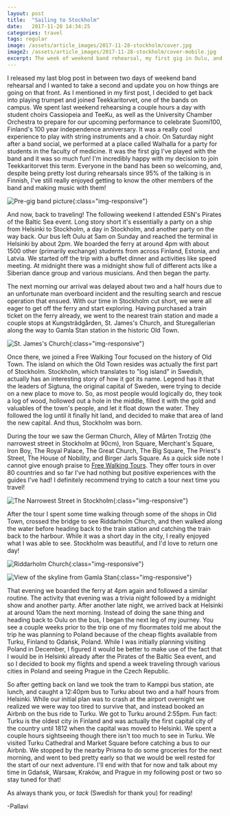 ```yaml
---
layout: post
title:  "Sailing to Stockholm"
date:   2017-11-28 14:34:25
categories: travel
tags: regular
image: /assets/article_images/2017-11-28-stockholm/cover.jpg
image2: /assets/article_images/2017-11-28-stockholm/cover-mobile.jpg
excerpt: The week of weekend band rehearsal, my first gig in Oulu, and sailing to Stockholm, Sweden.
---
```


I released my last blog post in between two days of weekend band rehearsal and I wanted to take a second and update you on how things are going on that front. As I mentioned in my first post, I decided to get back into playing trumpet and joined Teekkaritorvet, one of the bands on campus. We spent last weekend rehearsing a couple hours a day with student choirs Cassiopeia and TeeKu, as well as the University Chamber Orchestra to prepare for our upcoming performance to celebrate Suomi100, Finland's 100 year independence anniversary. It was a really cool experience to play with string instruments and a choir. On Saturday night after a band social, we performed at a place called Walhalla for a party for students in the faculty of medicine. It was the first gig I've played with the band and it was so much fun! I'm incredibly happy with my decision to join Teekkaritorvet this term. Everyone in the band has been so welcoming, and, despite being pretty lost during rehearsals since 95% of the talking is in Finnish, I've still really enjoyed getting to know the other members of the band and making music with them!

![Pre-gig band picture](/assets/article_images/2017-11-28-stockholm/band.jpg){:class="img-responsive"}

And now, back to traveling! The following weekend I attended ESN's Pirates of the Baltic Sea event. Long story short it's essentially a party on a ship from Helsinki to Stockholm, a day in Stockholm, and another party on the way back. Our bus left Oulu at 5am on Sunday and reached the terminal in Helsinki by about 2pm. We boarded the ferry at around 4pm with about 1500 other (primarily exchange) students from across Finland, Estonia, and Latvia. We started off the trip with a buffet dinner and activities like speed meeting. At midnight there was a midnight show full of different acts like a Siberian dance group and various musicians. And then began the party.

The next morning our arrival was delayed about two and a half hours due to an unfortunate man overboard incident and the resulting search and rescue operation that ensued. With our time in Stockholm cut short, we were all eager to get off the ferry and start exploring. Having purchased a train ticket on the ferry already, we went to the nearest train station and made a couple stops at Kungsträdgården, St. James's Church, and Sturegallerian along the way to Gamla Stan station in the historic Old Town.

![St. James's Church](/assets/article_images/2017-11-28-stockholm/church.jpg){:class="img-responsive"}

Once there, we joined a Free Walking Tour focused on the history of Old Town. The island on which the Old Town resides was actually the first part of Stockholm. Stockholm, which translates to "log island" in Swedish, actually has an interesting story of how it got its name. Legend has it that the leaders of Sigtuna, the original capital of Sweden, were trying to decide on a new place to move to. So, as most people would logically do, they took a log of wood, hollowed out a hole in the middle, filled it with the gold and valuables of the town's people, and let it float down the water. They followed the log until it finally hit land, and decided to make that area of land the new capital. And thus, Stockholm was born.

During the tour we saw the German Church, Alley of Mårten Trotzig (the narrowest street in Stockholm at 90cm), Iron Square, Merchant's Square, Iron Boy, The Royal Palace, The Great Church, The Big Square, The Priest's Street, The House of Nobility, and Birger Jarls Square. As a quick side note I cannot give enough praise to [Free Walking Tours](https://www.freetour.com). They offer tours in over 80 countries and so far I've had nothing but positive experiences with the guides I've had! I definitely recommend trying to catch a tour next time you travel!

![The Narrowest Street in Stockholm](/assets/article_images/2017-11-28-stockholm/narrowstreet.jpg){:class="img-responsive"}

After the tour I spent some time walking through some of the shops in Old Town, crossed the bridge to see Riddarholm Church, and then walked along the water before heading back to the train station and catching the train back to the harbour. While it was a short day in the city, I really enjoyed what I was able to see. Stockholm was beautiful, and I'd love to return one day!

![Riddarholm Church](/assets/article_images/2017-11-28-stockholm/riddarholm.jpg){:class="img-responsive"}

![View of the skyline from Gamla Stan](/assets/article_images/2017-11-28-stockholm/skyline.jpg){:class="img-responsive"}

That evening we boarded the ferry at 4pm again and followed a similar routine. The activity that evening was a trivia night followed by a midnight show and another party. After another late night, we arrived back at Helsinki at around 10am the next morning. Instead of doing the sane thing and heading back to Oulu on the bus, I began the next leg of my journey. You see a couple weeks prior to the trip one of my floormates told me about the trip he was planning to Poland because of the cheap flights available from Turku, Finland to Gdańsk, Poland. While I was initially planning visiting Poland in December, I figured it would be better to make use of the fact that I would be in Helsinki already after the Pirates of the Baltic Sea event, and so I decided to book my flights and spend a week traveling through various cities in Poland and seeing Prague in the Czech Republic.

So after getting back on land we took the tram to Kamppi bus station, ate lunch, and caught a 12:40pm bus to Turku about two and a half hours from Helsinki. While our initial plan was to crash at the airport overnight we realized we were way too tired to survive that, and instead booked an Airbnb on the bus ride to Turku. We got to Turku around 2:55pm. Fun fact: Turku is the oldest city in Finland and was actually the first capital city of the country until 1812 when the capital was moved to Helsinki. We spent a couple hours sightseeing though there isn't too much to see in Turku. We visited Turku Cathedral and Market Square before catching a bus to our Airbnb. We stopped by the nearby Prisma to do some groceries for the next morning, and went to bed pretty early so that we would be well rested for the start of our next adventure. I'll end with that for now and talk about my time in Gdańsk, Warsaw, Kraków, and Prague in my following post or two so stay tuned for that!

As always thank you, or *tack* (Swedish for thank you) for reading!

-Pallavi

